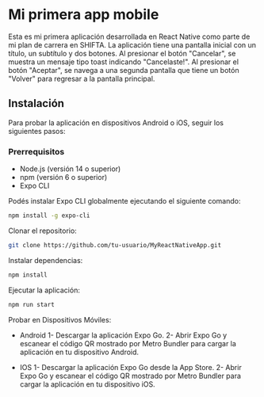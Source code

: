 # Mi primera app mobile

Esta es mi primera aplicación desarrollada en React Native como parte de mi plan de carrera en SHIFTA. La aplicación tiene una pantalla inicial con un título, un subtítulo y dos botones. Al presionar el botón "Cancelar", se muestra un mensaje tipo toast indicando "Cancelaste!". Al presionar el botón "Aceptar", se navega a una segunda pantalla que tiene un botón "Volver" para regresar a la pantalla principal.

## Instalación

Para probar la aplicación en dispositivos Android o iOS, seguir los siguientes pasos:

### Prerrequisitos

- Node.js (versión 14 o superior)
- npm (versión 6 o superior)
- Expo CLI

Podés instalar Expo CLI globalmente ejecutando el siguiente comando:

```sh
npm install -g expo-cli
```

Clonar el repositorio:
```sh
git clone https://github.com/tu-usuario/MyReactNativeApp.git
```

Instalar dependencias: 
```sh
npm install
```

Ejecutar la aplicación: 
```sh
npm run start
```

Probar en Dispositivos Móviles:
- Android
1- Descargar la aplicación Expo Go.
2- Abrir Expo Go y escanear el código QR mostrado por Metro Bundler para cargar la aplicación en tu dispositivo Android.
  
- IOS
1- Descargar la aplicación Expo Go desde la App Store.
2- Abrir Expo Go y escanear el código QR mostrado por Metro Bundler para cargar la aplicación en tu dispositivo iOS.

  
